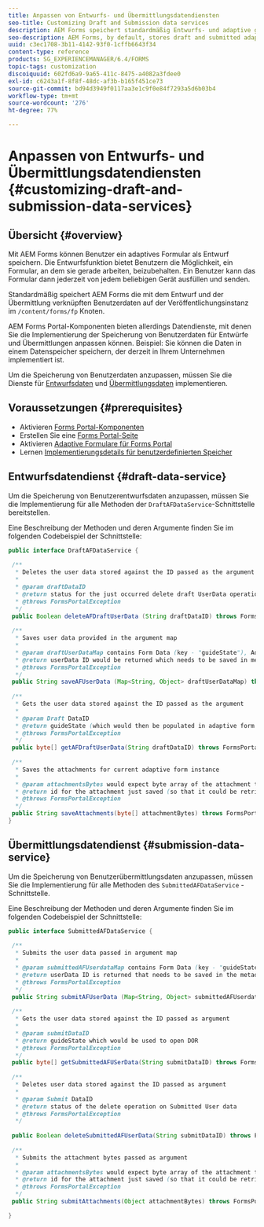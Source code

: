 ```yaml
---
title: Anpassen von Entwurfs- und Übermittlungsdatendiensten
seo-title: Customizing Draft and Submission data services
description: AEM Forms speichert standardmäßig Entwurfs- und adaptive gesendete Formulare in einem Standardknoten auf der Veröffentlichungsinstanz. Sie können die Entwurfs- und Übermittlungsdatendienste von AEM Forms allerdings konfigurieren, um die Speicherung von Entwurfs- und gesendeten adaptiven Formularen anzupassen.
seo-description: AEM Forms, by default, stores draft and submitted adaptive forms in a default node on the Publish instance. However, you can configure the draft and submission data services of AEM Forms to customize the storage of draft and submitted adaptive forms.
uuid: c3ec1708-3b11-4142-93f0-1cffb6643f34
content-type: reference
products: SG_EXPERIENCEMANAGER/6.4/FORMS
topic-tags: customization
discoiquuid: 602fd6a9-9a65-411c-8475-a4082a3fdee0
exl-id: c6243a1f-8f8f-48dc-af3b-b165f451ce73
source-git-commit: bd94d3949f0117aa3e1c9f0e84f7293a5d6b03b4
workflow-type: tm+mt
source-wordcount: '276'
ht-degree: 77%

---
```


# Anpassen von Entwurfs- und Übermittlungsdatendiensten {#customizing-draft-and-submission-data-services}

## Übersicht {#overview}

Mit AEM Forms können Benutzer ein adaptives Formular als Entwurf speichern. Die Entwurfsfunktion bietet Benutzern die Möglichkeit, ein Formular, an dem sie gerade arbeiten, beizubehalten. Ein Benutzer kann das Formular dann jederzeit von jedem beliebigen Gerät ausfüllen und senden.

Standardmäßig speichert AEM Forms die mit dem Entwurf und der Übermittlung verknüpften Benutzerdaten auf der Veröffentlichungsinstanz im `/content/forms/fp` Knoten.

AEM Forms Portal-Komponenten bieten allerdings Datendienste, mit denen Sie die Implementierung der Speicherung von Benutzerdaten für Entwürfe und Übermittlungen anpassen können. Beispiel: Sie können die Daten in einem Datenspeicher speichern, der derzeit in Ihrem Unternehmen implementiert ist.

Um die Speicherung von Benutzerdaten anzupassen, müssen Sie die Dienste für [Entwurfsdaten](/help/forms/using/custom-draft-submission-data-services.md#p-draft-data-service-p) und [Übermittlungsdaten](/help/forms/using/custom-draft-submission-data-services.md#p-submission-data-service-p) implementieren.

## Voraussetzungen {#prerequisites}

* Aktivieren [Forms Portal-Komponenten](/help/forms/using/enabling-forms-portal-components.md)
* Erstellen Sie eine [Forms Portal-Seite](/help/forms/using/creating-form-portal-page.md)
* Aktivieren [Adaptive Formulare für Forms Portal](/help/forms/using/draft-submission-component.md)
* Lernen [Implementierungsdetails für benutzerdefinierten Speicher](/help/forms/using/draft-submission-component.md#customizing-the-storage)

## Entwurfsdatendienst {#draft-data-service}

Um die Speicherung von Benutzerentwurfsdaten anzupassen, müssen Sie die Implementierung für alle Methoden der `DraftAFDataService`-Schnittstelle bereitstellen.

Eine Beschreibung der Methoden und deren Argumente finden Sie im folgenden Codebeispiel der Schnittstelle:

```java
public interface DraftAFDataService {
 
 /**
  * Deletes the user data stored against the ID passed as the argument
  * 
  * @param draftDataID
  * @return status for the just occurred delete draft UserData operation 
  * @throws FormsPortalException
  */
 public Boolean deleteAFDraftUserData (String draftDataID) throws FormsPortalException;
 
 /**
  * Saves user data provided in the argument map
  * 
  * @param draftUserDataMap contains Form Data (key - "guideState"), Adaptive Form Name (Key - "guideName"), and Draft DataID (Key - "userDataID") in case of update
  * @return userData ID would be returned which needs to be saved in metadata node 
  * @throws FormsPortalException
  */
 public String saveAFUserData (Map<String, Object> draftUserDataMap) throws FormsPortalException;
 
 /**
  * Gets the user data stored against the ID passed as the argument
  * 
  * @param Draft DataID
  * @return guideState (which would then be populated in adaptive form to reload the draft) which is stored against draftDataID
  * @throws FormsPortalException
  */
 public byte[] getAFDraftUserData(String draftDataID) throws FormsPortalException;
 
 /**
  * Saves the attachments for current adaptive form instance 
  * 
  * @param attachmentsBytes would expect byte array of the attachment to be saved
  * @return id for the attachment just saved (so that it could be retrieved later)
  * @throws FormsPortalException
  */
 public String saveAttachments(byte[] attachmentBytes) throws FormsPortalException;
}
```

## Übermittlungsdatendienst {#submission-data-service}

Um die Speicherung von Benutzerübermittlungsdaten anzupassen, müssen Sie die Implementierung für alle Methoden des `SubmittedAFDataService` -Schnittstelle.

Eine Beschreibung der Methoden und deren Argumente finden Sie im folgenden Codebeispiel der Schnittstelle:

```java
public interface SubmittedAFDataService {
 
 /**
  * Submits the user data passed in argument map
  * 
  * @param submittedAFUserdataMap contains Form Data (key - "guideState"), Adaptive Form Name (Key - "guideName"), and Draft DataID (Key - "userDataID")
  * @return userData ID is returned that needs to be saved in the metadata node
  * @throws FormsPortalException
  */
 public String submitAFUserData (Map<String, Object> submittedAFUserdataMap) throws FormsPortalException;
 
 /**
  * Gets the user data stored against the ID passed as argument
  * 
  * @param submitDataID
  * @return guideState which would be used to open DOR
  * @throws FormsPortalException
  */
 public byte[] getSubmittedAFUSerData(String submitDataID) throws FormsPortalException;
 
 /**
  * Deletes user data stored against the ID passed as argument
  * 
  * @param Submit DataID
  * @return status of the delete operation on Submitted User data
  * @throws FormsPortalException
  */
 
 public Boolean deleteSubmittedAFUserData(String submitDataID) throws FormsPortalException;
 
 /**
  * Submits the attachment bytes passed as argument
  * 
  * @param attachmentsBytes would expect byte array of the attachment to be saved
  * @return id for the attachment just saved (so that it could be retrieved later) 
  * @throws FormsPortalException
  */
 public String submitAttachments(Object attachmentBytes) throws FormsPortalException;

}
```
